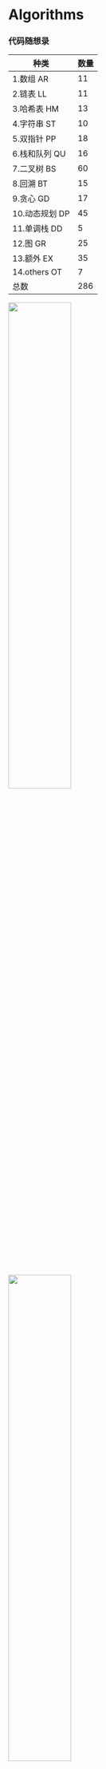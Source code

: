 
# Algorithms
### 代码随想录
种类 | 数量
-----| -----
1.数组 AR | 11
2.链表 LL | 11
3.哈希表 HM | 13
4.字符串 ST | 10
5.双指针 PP | 18
6.栈和队列 QU | 16
7.二叉树 BS| 60
8.回溯 BT | 15
9.贪心 GD | 17
10.动态规划 DP | 45
11.单调栈 DD | 5
12.图 GR | 25
13.额外 EX | 35
14.others OT | 7
总数 | 286


<!-- ![Diagram of deployment.](pic/sorting.png) -->
<img src="pic/sorting.png" width=50% height=50%>

<img src="pic/sort.png" width=50% height=50%>

<img src="pic/binarytree.png" width=50% height=50%>

<img src="pic/backtracking.png" width=50% height=50%>

<img src="pic/backtracking1.png" width=50% height=50%>

<img src="pic/dp_1.png" width=50% height=50%>

<img src="pic/dp_2.jpeg" width=50% height=50%>

<img src="pic/dp_3.jpeg" width=50% height=50%>

<img src="pic/dp_graph.png" width=50% height=50%>

<img src="pic/背包问题1.jpeg" width=50% height=50%>

## Note


## Coding Interview
#### JPMC
(2022-11-24) 912, 1356, 1328, 392, game winner, array reduction

https://www.geeksforgeeks.org/minimum-number-of-distinct-elements-after-removing-m-items/?ref=gcse

https://www.geeksforgeeks.org/maximum-index-a-pointer-can-reach-in-n-steps-by-avoiding-a-given-index-b/

https://www.geeksforgeeks.org/minimize-cost-to-reduce-the-array-to-a-single-element-by-given-operations/

https://leetcode.com/discuss/interview-question/528041/mathworks-edg-new-grad-oa-2020&#8205;&#8204;&#8204;&#8205;&#8204;&#8205;&#8204;&#8205;&#8205;&#8204;-ideal-numbers-in-a-range

https://www.1point3acres.com/bbs/thread-944933-1-1.html

https://www.1point3acres.com/bbs/thread-943018-1-1.html










转码时要注意：学东西要多花时间学“根”，少花时间学“叶”
根，就是基础，就是原理。叶，就是在这些基础上的衍生的工具。前者变化慢，影响力大。后者变化快，影响力小。
转码要成功，这些基础要扎实:

数据结构：
stack, queue, list, heap, hashmap, tree 各有什么特点，再哪些场景下适合使用。

语言基本概念：
class, function, interface, abstract class, inheritance, method overloading, static method, instance method, reference vs pointer, garbage collection, statically typed vs dynamically typed, compilation vs interpretation, virtual machine, JIT (just in time compilation), stack memory vs heap memory， thread vs process vs coroutine

操作系统基本概念：
二进制，文件系统（file system）， 内存管理，kernel space vs user space, linux bash, linux file permissioning (chmod), linux pipes

网络基本概念：
http, tcp vs udp, web server, web request (一个web server 收到 web request 以后怎么处理，怎么返回数据的？）, xml, html, javascript (typescript), 现代 javascript 怎么在本地浏览器运行的。 面试最喜欢问的问题： 你在你浏览器打入一个网页，按回车键开始，直到这个网页出现，这当中发生了些什么？

分布式系统基本概念：
Database (SQL vs NoSQL), Transactions (ACID), Messaging Queues, Load Balancing, Hashing, Master-Slave, Replication, CAP theorem.

你光刷题，就算进去某个大厂，不牢牢掌握以上知识，也出不了活（除非去做哪些平台有人给你搭好，你在上面填业务逻辑就行的那种产品工程师，所谓“API Boy”， 这和software engineering 没啥关系 ）。你基础打好了，用什么语言，什么框架，都是细枝末节。就好比，你知道这个世界上有个东西叫锤子，有个东西叫螺丝，有个东西叫螺帽，有个东西叫钉子，知道他们的工作原理，应用场景。你别这些没搞明白，花时间钻研某个牌子的锤子外面涂的什么颜色，把手是塑料的还是铁的，放在盒子里头朝上还是朝下，这就是学了叶子没学根，本末倒置了。
最后，哪怕失业在家，也别去肺部X光片厂。
最后贡献75道算法必刷题： https://www.techinterviewhandbook.org/grind75 必刷不是指高频题，而是指很有代表性的，对某些常用技巧和概念有强化意义的题。若能每道题背后技巧原理吃透，就算打通任督二脉了。


个人的刷题路径
1. 刷easy题。主要寻找做题的感觉。
2. 刷linkedlist, tree。 原因一是面试中这两类题考的频率较高， 原因二是刷这两类题有助于对递归的理解， 为后面刷DFS打下基础。
3. 刷DFS。 DFS非常重要，因为大部分 brute force 基本都可以用dfs来求解。 刚开始刷DFS， 可以重点关注pemutation 和 combination的题目， leetcode 这两类题也挺多的。 然后开始总结， 去理解 “状态(state)” 这个概念，对于每道DFS问题， 要清晰的定义出 “状态（state)”， 以及状态如何转移， 这方面的基础可以为DP打下基础。
4. 记忆化搜索。 也就是DFS + 记忆。记忆的存储通常用map或者set即可。
5. DP。 记忆化搜索刷熟了，可以尝试开始刷经典的DP，理解状态 和 状态转移，尝试自己去写出状态转移方程。 尝试DP的两种实现方式 top-down(也就是记忆化搜索) 和 bottom-up
6. 高频数据结构， stack, queue, heap。 这三个数据结构在面试中出现频率非常高。
7. 其他重点专题: sliding window, sort（特别是快速排序 和 归并排序)， two pointers, graph, bfs, trie, union find


个人的其他刷题方式，我通常会结合不同的刷题方式。
1. 只看题，不写代码。 我通常会从brute force 开始求解， 然后逐步优化。 如果10-20分钟以内想不出解法， 直接去看答案了。
2. 对于一道题， 精耕细作， 举一反三。 精耕细作是指 学习优秀代码， 一题多解 以及 如何从brute force推导到最优解，并且了解这个过程的思路是如何形成的。 举一反三是指看类似的题目， 总结共同特性。
3. 参加竞赛。 训练快速做题， debug ， 写代码的能力。

其他tips
1. 刷题初期追求量，一道题不可花太长时间， 控制在30分钟以内
2. 最好不依赖IDE， 训练直接在leetcode 页面写代码。
3. 定期回过头总结刷过的题。
4. 不要盲目刷题， 适可而止，刷够了，要转战到面试技巧上面， 面试技巧和刷题一样重要。（因为我就有一个面试挂在面试技巧上面， 非常后悔）

刷题感悟：理解 子问题。 对于每一个问题， 定义子问题是什么， 然后如何从子问题推导出原问题的解。 对于DFS， 就是穷举每个子问题。 DP就是因为存在重叠子问题。 贪心就是每次以子问题的最优解作为原问题的最优解。

非常同意楼主观点 另外一个自己觉得有用的小tip是找一个小本本总结不同topic的思路和知识点（用自己的语言和理解）过几个月或几年再看可以帮助迅速refresh memory快速进入面试状态

我面试的时候， 习惯把敲代码分成两个步骤。
第一个步骤是 写出代码的框架（如定义子函数）， 写完框架后， 再和面试官解释框架代码，解释函数的输入输出。
第二个步骤是 直接填充代码细节（这个过程我专注于填充代码细节， 不会和面试官交流）
写完代码之后， 再重头到尾把代码和面试官讲一遍。



```python
#!/usr/bin/env python

# import modules used here -- sys is a very standard one
import sys

# Gather our code in a main() function
def main():
    print 'Hello there', sys.argv[1]
    print 'argv = ', len(sys.argv)
#     print 'argc = \n', len(sys.argc)
    # Command line args are in sys.argv[1], sys.argv[2] ...
    # sys.argv[0] is the script name itself and can be ignored

# Standard boilerplate to call the main() function to begin
# the program.
if __name__ == '__main__':
    main()
```

排序算法、查找算法、二叉树遍历这些最基本的一定要很顺溜的写下来，其他的就看自己去拓展了。

> https://github.com/girliemac/a-picture-is-worth-a-1000-words/tree/main/algorithms

## Coding interview
刚开始刷 别自己蛮干，有钱可以考虑上个班突击，或者看几个大神那一系列的视频，跟着大神的视频把基本的20几个tag先过一遍，或者把最简单的10个左右能cover easy level的tag先过一遍， 最最高频，最最基础的的 BS二分，分治，二叉树，链表，DFS BFS， 。。etc 先过一遍
DP ， segment tree/BIT 这些起码 medium 以上的先留一留
搜一下 残酷刷题群 或者 youtube 每日一题，找那个 excel文档，guan大神每个tag基本要连着刷 3~5题，按这个刷 进阶
还有花花酱 和 古城算法 也不错，不过残酷群是目测几年来一直在update更新的，有些大神已经上岸了所以不再更新的

每个类别，dfs，bfs，queue，stack，trie tree，binary tree，graph， binary search，等各刷了10道题

youtube上面有个叫花花还有古城算法，你按照那个刷。尤其推荐花花，我记得他有个刷题单子。核心就是相近的题目得放在一起刷，技能体会细节的不同，又能知道哪些是通用的。

`
题目理解(关键概念)+提出问题(输入输出类型/edge cases/算法使用环境要求)+讨论可行方案(分析时间空间复杂度)+确定最合理方案(保证在规定时间内可以写完/合理简化问题)+coding(write test cases)+follow up（1）做LC的时候我按照算法类别做题， 每周主攻一个topic，（2）中档题目如果最多半小时内自己找不到思路，就看discussion，然后按照discussion自己写一遍。(3)每个专题的题目，先把所有题目题干过一遍，把每类型的题目分类，相似的归为一个小组，合在一起做。（4）每个专题在做题的时候把各种错误和好的思路都用文档记录下来，把重要信息都高亮显示。
`

#### 第四章 基础知识
https://www.geeksforgeeks.org/insertion-sort/?ref=gcse


#### 第五章 二分法
基本问题：
（1）基本思想？（有序的数据，每次通过判断逻辑排除掉一部分的答案，直到触发终止条件）
（2）二分法实现模板（可以递归，可以迭代；一般以迭代为主）
（3）移动两个指针（start与end）的含义？移动条件是什么（筛选掉一部分数据的依据）？循环的截止条件？
（4）数据中是否有重复数字？对结果有什么影响？
（5）为什么你选择的模板中使用start < end 或者 start <= end 或者 start + 1 < end 作为终止条件？这样写是如何避免死循环的？不这么写在什么情况下会出现死循环？
（6）在处理逻辑中，当前结果>, <, = 目标值时分别如何处理？移动指针的依据是什么？
（7）循环退出后是否需要额外处理？
（8）如果遇到corner case根本没进主循环，你的代码是否能正常工作？
（9）为什么Java需要写 mid = start + (end - start) / 2 而 Python可以直接写 mid = (start + end) // 2 ？
（10）如何理解从基本的朴素二分，到相对复杂的条件二分，到更加抽象的答案二分？（在一个显性有序数组中一次砍掉一部分 -->在一组有规律的数据上利用判断条件逐步缩小范围-->在一个有序的抽象模型里，利用不断的"猜测+检验"逐步逼近最终结果）

#### 第六章 多指针
基本问题：
（1）多指针是一个非常广泛的概念，并不是一个固定的算法。但基本上是通过一些变量的控制与循环把问题的复杂度控制在一两层for循环之内。可以用在数组、链表、区间、滑动窗口、流、回文串、和差问题等多个场景。（前项和其实并不完全是指针问题，但也归并在这里）。
（2）Quick Sort和Merge Sort的基本原理与实现，排序的稳定性问题
（3）Quick Select的实现与复杂度
（4）同向指针与相向指针的使用场景
（5）不同场景下循环终止条件？
（6）两数之和，之差，特定条件下（大小于某值等）的计数问题
（7）三数或三数以上之和的通用写法（两数之和+搜索）
（8）数组有没有排序？是否需要排序？
（9）数组有没有去重？是否需要去重？
（10）离线数据（内存中，有限长）还是在线数据（无法放入内存，长度未知）？
（11）链表操作中dummy node与previous node的使用技巧
（12）链表的中点，判断是否有环，寻找环的交叉点

#### 第七章 宽度优先搜索
基本问题：
（1）如果复杂程度类似， 面试中尽量优先使用BFS
（2）BFS主要几种场景： 层级遍历，拓扑排序，图上搜索（包括二叉树，矩阵）
（3）Queue的使用技巧，BFS的终止条件？
（4）什么时候使用分层？什么时候不需要？实现的时候的区别在哪里？
（5）拓扑排序的概念？如何判断是否存在拓扑排序？是否存在唯一的拓扑排序？找到所有拓扑排序？
（6）什么时候需要使用set记录访问过的节点？（为什么二叉树上的BFS往往不需要set？）什么时候需要map记录到达过的节点距离？
（7）如何在矩阵中遍历下一步的所有节点？如果每次可能走不止一步怎么办（Maze II）？
（8）为什么BFS解决的基本都是简单图（边长为1）问题？如果边长不为1，该怎么办？
（9）BFS的时空复杂度估算？
（10）如何使用双向BFS进行优化？

#### 第八章 二叉树与递归
基本问题：
（1）理解二叉树、平衡二叉树、二叉搜索树的关系和概念。
（2）理解递归的概念和方法，递归三要素。
（3）在解决递归问题的时候，有时可以返回多个值（Python），或者用一个额外的class包装多个值（Java）。
（4）熟练掌握用递归和非递归的方式分别前序、中序、后序遍历二叉树的方法。
（5）理解掌握分治和遍历的区别和联系。
（6）理解掌握top-down, buttom-up的思路。
（7）理解掌握二叉树上的Iterator。

#### 第九章 深度优先搜索
基本问题：
（1）DFS中递归的基本要素
（2）终止条件的选择；回溯；剪枝
（3）什么时候需要排序？
（4）如何去除重复元素？一个元素允许使用多次的情况？
（6）在图上进行DFS如何避免回到重复节点
（5）识别一个隐式图，并使用DFS
（6）在某些情况下，利用记忆化搜索进行优化

#### 第十章 数据结构
基本问题：
(1) 本章按照数据结构分类一些问题，和之前按算法分类的题目相比可能会有重复，因为一道题可能有多个标签。
(2) 对于每种数据结构，需要先学习掌握其基本原理，优缺点，复杂度，和对应语言中的API用法。对于其基本的实现方式也要了解。
(3) Array，Matrix，String，Hash都是一些常用的数据结构，一般在各种题里都会用到，这里主要列举一些没有涉及到其他算法的题目。
(4) Linked List往往自成一类，会涉及到一些pointer操作，需要细心。
(5) Queue一般用在BFS里面比较多，这里不单独列举了。
(6) Heap， Stack往往和其他知识点混用，但自己单独出题也可以。
(7) Trie，Union Find， Sweep Line的套路比较明显，需要记住模板。
(8) Binary Index Tree 和Segment Tree涉及到的题目有限，需要记住模板。Segment Tree解法一般来说可以覆盖BIT能解决的问题，但是BIT写起来短一些。
(9) 复合数据结构里面LRU和LFU相对比较重要。其他的在掌握基本数据结构即复杂度之后，可以随机应变。

## 系统设计
https://www.jianshu.com/nb/28197258

https://timilearning.com/posts/ddia/notes/

https://github.com/keyvanakbary/learning-notes/blob/master/books/designing-data-intensive-applications.md

https://github.com/donnemartin/system-design-primer

https://leanpub.com/software-architecture-for-developers

https://www.aosabook.org/en/distsys.html


## BQ
https://www.thebalancecareers.com/top-behavioral-interview-questions-2059618


## Mock Interview
https://www.pramp.com/#/


# 项目简介
算法面试圣经(俗称cc150)《Cracking the Coding Interview: 150 Programming Interview Questions and Solutions》。LeetCode上很多的题目都是来自这本书的。

这本书覆盖了后端开发知识体系的方方面面。([第六版](https://www.ituring.com.cn/book/1876))。官方给出的是Java版，这整理了第六版的Python实现。由于是个人的业余实现，可能存在错误。

本项目使用jupyter编写，导出markdown格式。这样既可以像阅读ppt一样浏览，也可以随时动手验证自己的想法。

- [使用指南](#使用指南)
- [备注](#备注)
- [第六版题目列表](#第六版题目列表)
- [计划表](#计划表)

## 使用指南
```bash
# 安装jupyter
pip3 install jupyter

# 进入项目下的jupter目录,启动jupyter服务器.访问地址http://localhost:8888/tree
jupyter notebook
```

## 备注
- 链表节点的定义：
```python
# Definition for singly-linked list.
class ListNode:
    
    def __init__(self, x):
        self.val = x
        self.next = None
```
- 相关的公共放在了`jupyter/common`目录，引入方式如下：
```python
import os
import sys
sys.path.insert(0, os.path.abspath('./common'))
```

## 第六版题目列表
| 序号           | 题目           | 描述           |
| ------------- |----------------|----------------|
|        | | <h4>数组与字符串<h4> |
| 1.4    | [**回文排列**](https://github.com/panxl6/cc150/blob/master/markdown/1.4%20回文排列.md)  | 给定一个字符串,编写一个函数判定其是否为某个回文串的排列之一。回文串是指正反两个方向都一样的单词或短语。排列是指字母的重新排列。回文串不一定是字典当中的单词。<br>*示例:*<br>*输入:* Tact Coa<br>*输出:* True (排列有 "taco cat" 、 "atco cta" ,等等) |
| 2.8    | [**环路检测**](https://github.com/panxl6/cc150/blob/master/markdown/2.8%20环路检测.md)  | 给定一个有环链表，实现一个算法返回环路的开头节点。有环链表的定义：在链表中某个节点的next 元素指向在它前面出现过的节点，则表明该链表存在环路。 <br>示例：<br>输入：A -> B -> C -> D -> E -> C（C 节点出现了两次）<br>输出：C|
|  | | <h4>栈和队列<h4> |
| 7.10    | **扫雷**  | 设计和实现一个基于文字的扫雷游戏。扫雷游戏是经典的单人电脑游戏，其中在N × N 的网格上隐藏了B 个矿产资源（或炸弹）。网格中的单元格后面或者是空白的，或者存在一个数字。数字反映了周围8 个单元格中的炸弹数量。游戏开始之后，用户点开一个单元格。如果是一个炸弹，玩家即失败。如果是一个数字，数字就会显示出来。如果它是空白单元格，则该单元格和所有相邻的空白单元格（直到遇到数字单元格，数字单元格也会显示出来）会显示出来。当所有非炸弹单元格显示时，玩家即获胜。 玩家也可以将某些地方标记为潜在的炸弹。这不会影响游戏进行，只是会防止用户意外点击那些认为有炸弹的单元格。（读者提示：如果你不熟悉此游戏，请先在网上玩几轮。） <br>![扫雷](https://raw.githubusercontent.com/panxl6/blog/master/Images/7-10.png)|

## LeetCode题目归类
cc150的题目，知识面广，但是难度相对较小，相当于leetcode的easy题。但是在这些题型中受到启蒙以后，leetcode的题型也会打开思路的。为了扩充一些题量，整理leetcode的类型总结。

## 计划表
- [x] 统一代码格式
- [x] 美化文字格式，提升阅读体验
- [ ] 增加LeetCode的相关专题
- [ ] 完成后续的章节
- [ ] 增加示意图或动画
- [x] 增加第六版的内容
- [x] 对比官方的Java版答案，校验一次
- [ ] 抽象测试用例运行框架，实现一个Online judge



# GOOGLE Technical Development Guide
https://www.google.com/about/careers/students/guide-to-technical-development.html


# Leet_Code

## Materials
http://www.kancloud.cn/kancloud/data-structure-and-algorithm-notes/72947

http://www.lintcode.com/en/problem/#

http://bangbingsyb.blogspot.com/2014/11/leetcode-pascals-triangle-i-ii.html

https://github.com/goldin2008/LeetCode-4

http://www.jiuzhang.com/solutions/pascals-triangle/

https://plus.google.com/105852295213412135941
## END

## SQL
http://sqlzoo.net/wiki/SELECT_from_WORLD_Tutorial

http://www.w3schools.com/sql/sql_intro.asp
## END


Python

http://www.cnblogs.com/zuoyuan/p/3698966.html

https://hzhou.me/LeetCode/

http://www.lintcode.com/en/

http://www.jiuzhang.com/solutions/

https://github.com/FreeTymeKiyan/LeetCode-Sol-Res

http://blog.csdn.net/lilong_dream/article/details/19298357

http://blog.csdn.net/fightforyourdream/article/details/12705509

http://blog.sina.com.cn/s/blog_eb52001d0102v235.html

http://www.raychase.net/2763

http://www.lilongdream.com/2014/04/08/30.html

http://coolshell.cn/articles/12052.html

http://www.xuebuyuan.com/1996110.html

https://github.com/zdzapple/LeetCode

http://www.hawstein.com/posts/ctci-solutions-contents.html

http://www.cnblogs.com/grandyang/p/4606334.html

http://www.acmerblog.com/leetcode

http://bowang.name/leetcode-150/

https://www.gitbook.com/book/siddontang/leetcode-solution/details

http://www.douban.com/note/330562764/

http://www.geeksforgeeks.org/

https://www.codecademy.com/learn


个人目前的战略是先用python刷，因为Python语法简单，还不用一大堆初始化的东西，效率很高。
然后完全不看答案，按照easy->medium->hard 的顺序刷，系列题也是按照先后顺序刷

个人认为靠着看答案做出来的题永远记不住，所以坚决坚持独立做题。只有在testcase通过，但是时间分布跟其他人差很多，又实在想不出来其他方法的时候去看hint tag

这样一遍刷下来，起码算法思想就具备了。然后下一遍准备改用java细扣语法实现。在第二遍刷的时候也可以在实现出自己算法的前提下去看别人比较好的解题方式。

以上为CompE，CS等专业的刷题方法。如果是其他专业。。。强烈建议还是先去看书，不然知道100道题怎么解，也不一定知道背后的系统道理

我觉得如果一点算法和数据结果都不知道的话，要先学一门算法和数据结构的课，里面复杂的数学推导和证明可以不管，但是一定要会分析时间和空间复杂度，这是面试必问的。

有了数据结构和算法的基础，之后我推荐Programming Interview Exposed，里面有大段分析，讲一个怎样分析一个问题，然后想出BF方案，再优化的过程，我觉得讲的非常好。这本书看完，就可以刷CC150或者Leetcode了。不过不管是看书还是刷Leetcode里面的题，一定要自己想结果，一个题至少要想个十几分钟乃至几小时，如果实在想不出来，再去看答案，如果想出了方案，再自己想想怎么能优化不？之后再看答案，对比一下自己为什么没想到最优方案，然后一定要彻底理解这个最优方案，如此下来遇到同样甚至变形的题才会有思路。

强调一下：直接看答案或者只想很短时间就看答案收获是比较小的，只有自己仔细想了，收获才最大！

以上个人意见，欢迎大家讨论，一起找到Dream Job!
